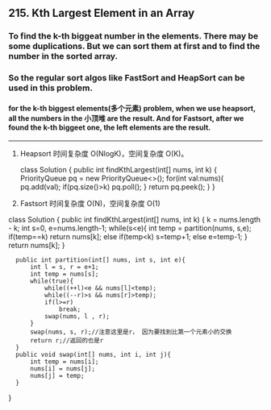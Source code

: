 ## 215. Kth Largest Element in an Array

### To find the k-th biggeat number in the elements. There may be some duplications. But we can sort them at first and to find the number in the sorted array.

### So the regular sort algos like FastSort and HeapSort can be used in this problem. 

#### for the k-th biggest elements(多个元素) problem, when we use heapsort, all the numbers in the 小顶堆 are the result. And for Fastsort, after we found the k-th biggeet one, the left elements are the result.

---
1. Heapsort 时间复杂度 O(NlogK)，空间复杂度 O(K)。

    class Solution {
        public int findKthLargest(int[] nums, int k) {
            PriorityQueue<Integer> pq = new PriorityQueue<>();
            for(int val:nums){
                pq.add(val);
                if(pq.size()>k)
                    pq.poll();
            }
            return pq.peek();
        }
    }
  
2. Fastsort 时间复杂度 O(N)，空间复杂度 O(1)

  class Solution {
      public int findKthLargest(int[] nums, int k) {
          k = nums.length - k;
          int s=0, e=nums.length-1;
          while(s<e){
              int temp = partition(nums, s,e);
              if(temp==k)
                  return nums[k];
              else if(temp<k)
                  s=temp+1;
              else
                  e=temp-1;
          }
          return nums[k];
      }

      public int partition(int[] nums, int s, int e){
          int l = s, r = e+1;
          int temp = nums[s];
          while(true){
              while((++l)<e && nums[l]<temp);
              while((--r)>s && nums[r]>temp);
              if(l>=r)
                  break;
              swap(nums, l , r);
          }
          swap(nums, s, r);//注意这里是r， 因为要找到比第一个元素小的交换
          return r;//返回的也是r
      }
      public void swap(int[] nums, int i, int j){
          int temp = nums[i];
          nums[i] = nums[j];
          nums[j] = temp;
      }
  }
